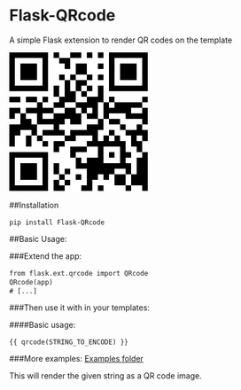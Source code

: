 Flask-QRcode
============

A simple Flask extension to render QR codes on the template

![](QRcode.png)

##Installation
    
```
pip install Flask-QRcode
```

##Basic Usage:

###Extend the app:

```
from flask.ext.qrcode import QRcode
QRcode(app)
# [...]
```

###Then use it with in your templates:

####Basic usage:

    {{ qrcode(STRING_TO_ENCODE) }}
    
###More examples:
[Examples folder](https://github.com/marcoagner/Flask-QRcode/tree/master/examples)

This will render the given string as a QR code image.
